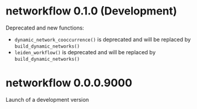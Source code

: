 # networkflow 0.1.0 (Development)

Deprecated and new functions:

- `dynamic_network_cooccurrence()` is deprecated and will be replaced by `build_dynamic_networks()`
- `leiden_workflow()` is deprecated and will be replaced by `build_dynamic_networks()`

# networkflow 0.0.0.9000

Launch of a development version
